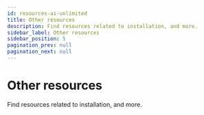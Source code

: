 ```yaml
---
id: resources-ai-unlimited
title: Other resources
description: Find resources related to installation, and more.
sidebar_label: Other resources
sidebar_position: 5
pagination_prev: null
pagination_next: null
---
```


# Other resources

Find resources related to installation, and more.